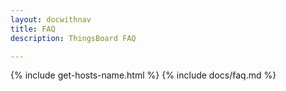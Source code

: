 ```yaml
---
layout: docwithnav
title: FAQ
description: ThingsBoard FAQ

---
```


{% include get-hosts-name.html %}
{% include docs/faq.md %}

